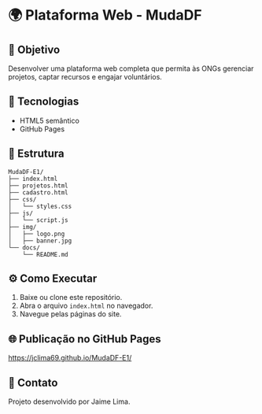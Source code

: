 # 🌍 Plataforma Web - MudaDF

## 🎯 Objetivo
Desenvolver uma plataforma web completa que permita às ONGs gerenciar projetos, captar recursos e engajar voluntários.

## 🚀 Tecnologias
- HTML5 semântico  
- GitHub Pages

## 📂 Estrutura
```
MudaDF-E1/
├── index.html
├── projetos.html
├── cadastro.html
├── css/
│   └── styles.css
├── js/
│   └── script.js
├── img/
│   ├── logo.png
│   ├── banner.jpg
└── docs/
    └── README.md
```

## ⚙️ Como Executar
1. Baixe ou clone este repositório.
2. Abra o arquivo `index.html` no navegador.
3. Navegue pelas páginas do site.

## 🌐 Publicação no GitHub Pages
https://jclima69.github.io/MudaDF-E1/

## 📧 Contato
Projeto desenvolvido por Jaime Lima.
